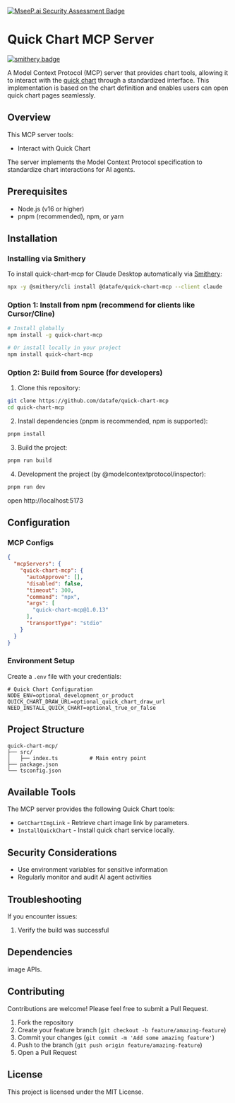 [![MseeP.ai Security Assessment Badge](https://mseep.net/pr/datafe-quick-chart-mcp-badge.png)](https://mseep.ai/app/datafe-quick-chart-mcp)

# Quick Chart MCP Server
[![smithery badge](https://smithery.ai/badge/@datafe/quick-chart-mcp)](https://smithery.ai/server/@datafe/quick-chart-mcp)

A Model Context Protocol (MCP) server that provides chart tools, allowing it to interact with the [quick chart](https://github.com/typpo/quickchart) through a standardized interface. This implementation is based on the chart definition and enables users can open quick chart pages seamlessly.

## Overview

This MCP server tools:

* Interact with Quick Chart

The server implements the Model Context Protocol specification to standardize chart interactions for AI agents.

## Prerequisites

* Node.js (v16 or higher)
* pnpm (recommended), npm, or yarn

## Installation

### Installing via Smithery

To install quick-chart-mcp for Claude Desktop automatically via [Smithery](https://smithery.ai/server/@datafe/quick-chart-mcp):

```bash
npx -y @smithery/cli install @datafe/quick-chart-mcp --client claude
```

### Option 1: Install from npm (recommend for clients like Cursor/Cline)

```bash
# Install globally
npm install -g quick-chart-mcp

# Or install locally in your project
npm install quick-chart-mcp
```

### Option 2: Build from Source (for developers)

1. Clone this repository:
```bash
git clone https://github.com/datafe/quick-chart-mcp
cd quick-chart-mcp
```

2. Install dependencies (pnpm is recommended, npm is supported):
```bash
pnpm install
```

3. Build the project:
```bash
pnpm run build
```

4. Development the project (by @modelcontextprotocol/inspector):
```bash
pnpm run dev
```
open http://localhost:5173

## Configuration

### MCP Configs

``` json
{
  "mcpServers": {
    "quick-chart-mcp": {
      "autoApprove": [],
      "disabled": false,
      "timeout": 300,
      "command": "npx",
      "args": [
        "quick-chart-mcp@1.0.13"
      ],
      "transportType": "stdio"
    }
  }
}
```

### Environment Setup

Create a `.env` file with your credentials:

```env
# Quick Chart Configuration
NODE_ENV=optional_development_or_product
QUICK_CHART_DRAW_URL=optional_quick_chart_draw_url
NEED_INSTALL_QUICK_CHART=optional_true_or_false
```

## Project Structure

```
quick-chart-mcp/
├── src/
│   ├── index.ts          # Main entry point
├── package.json
└── tsconfig.json
```

## Available Tools

The MCP server provides the following Quick Chart tools:

* `GetChartImgLink` - Retrieve chart image link by parameters.
* `InstallQuickChart` - Install quick chart service locally.

## Security Considerations

* Use environment variables for sensitive information
* Regularly monitor and audit AI agent activities

## Troubleshooting

If you encounter issues:

1. Verify the build was successful

## Dependencies

image APIs.

## Contributing

Contributions are welcome! Please feel free to submit a Pull Request.

1. Fork the repository
2. Create your feature branch (`git checkout -b feature/amazing-feature`)
3. Commit your changes (`git commit -m 'Add some amazing feature'`)
4. Push to the branch (`git push origin feature/amazing-feature`)
5. Open a Pull Request

## License

This project is licensed under the MIT License.
